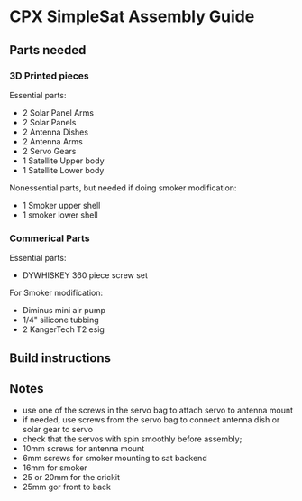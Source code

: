 # CPX SimpleSat Assembly Guide

## Parts needed

### 3D Printed pieces

Essential parts:

* 2 Solar Panel Arms
* 2 Solar Panels
* 2 Antenna Dishes
* 2 Antenna Arms
* 2 Servo Gears
* 1 Satellite Upper body
* 1 Satellite Lower body

Nonessential parts, but needed if doing smoker modification:

* 1 Smoker upper shell
* 1 smoker lower shell

### Commerical Parts

Essential parts:

* DYWHISKEY 360 piece screw set

For Smoker modification:

* Diminus mini air pump
* 1/4" silicone tubbing
* 2 KangerTech T2 esig

## Build instructions

## Notes

* use one of the screws in the servo bag to attach servo to antenna mount
* if needed, use screws from the servo bag to connect antenna dish or solar gear to servo
* check that the servos with spin smoothly before assembly;
* 10mm screws for antenna mount
* 6mm screws for smoker mounting to sat backend
* 16mm for smoker
* 25 or 20mm for the crickit
* 25mm gor front to back
